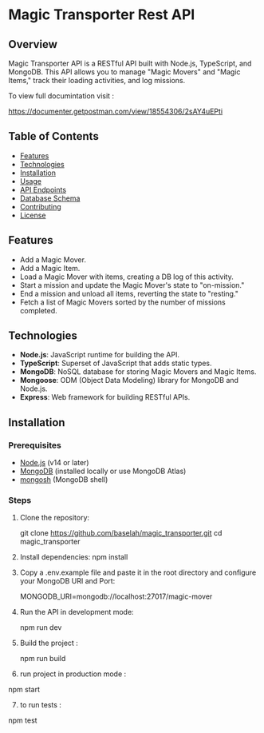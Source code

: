# Magic Transporter Rest API

## Overview

Magic Transporter API is a RESTful API built with Node.js, TypeScript, and MongoDB. This API allows you to manage "Magic Movers" and "Magic Items," track their loading activities, and log missions.


To view full documintation visit :

https://documenter.getpostman.com/view/18554306/2sAY4uEPti

## Table of Contents

- [Features](#features)
- [Technologies](#technologies)
- [Installation](#installation)
- [Usage](#usage)
- [API Endpoints](#api-endpoints)
- [Database Schema](#database-schema)
- [Contributing](#contributing)
- [License](#license)

## Features

- Add a Magic Mover.
- Add a Magic Item.
- Load a Magic Mover with items, creating a DB log of this activity.
- Start a mission and update the Magic Mover's state to "on-mission."
- End a mission and unload all items, reverting the state to "resting."
- Fetch a list of Magic Movers sorted by the number of missions completed.

## Technologies

- **Node.js**: JavaScript runtime for building the API.
- **TypeScript**: Superset of JavaScript that adds static types.
- **MongoDB**: NoSQL database for storing Magic Movers and Magic Items.
- **Mongoose**: ODM (Object Data Modeling) library for MongoDB and Node.js.
- **Express**: Web framework for building RESTful APIs.

## Installation

### Prerequisites

- [Node.js](https://nodejs.org/en/download/) (v14 or later)
- [MongoDB](https://www.mongodb.com/try/download/community) (installed locally or use MongoDB Atlas)
- [mongosh](https://www.mongodb.com/docs/mongodb-shell/) (MongoDB shell)

### Steps

1. Clone the repository:

   git clone https://github.com/baselah/magic_transporter.git
   cd magic_transporter

2. Install dependencies:
   npm install

3. Copy a .env.example file and paste it in the root directory and configure your MongoDB URI and   Port:

   MONGODB_URI=mongodb://localhost:27017/magic-mover

4. Run the API in development mode:
   
   npm run dev

5. Build the project :

   npm run build


6. run project in production mode :
  
  npm start


7. to run tests : 
  
  npm test